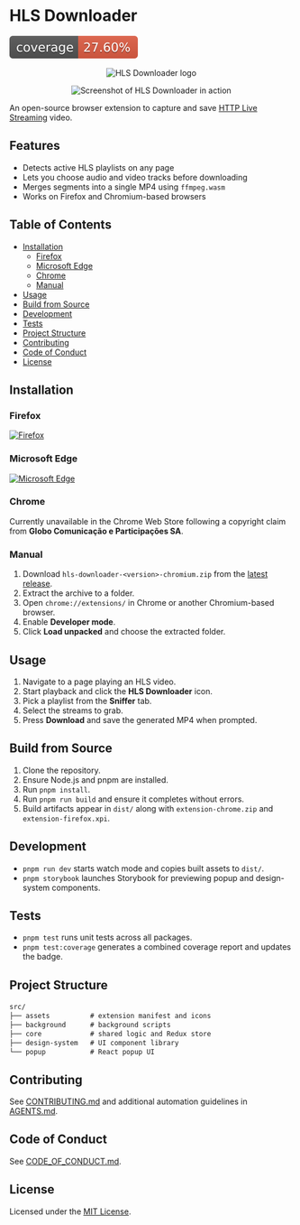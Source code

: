 # HLS Downloader

![Test Coverage](./coverage-badge.svg)

<p align="center">
  <img src="./store-assets/png/Small-Promo-Tile.png?raw=true" height="150" alt="HLS Downloader logo">
</p>
<p align="center">
  <img src="store-assets/jpg/sceenshot-1.jpg?raw=true" height="350" alt="Screenshot of HLS Downloader in action">
</p>

An open-source browser extension to capture and save [HTTP Live Streaming](https://en.wikipedia.org/wiki/HTTP_Live_Streaming) video.

## Features
- Detects active HLS playlists on any page
- Lets you choose audio and video tracks before downloading
- Merges segments into a single MP4 using `ffmpeg.wasm`
- Works on Firefox and Chromium-based browsers

## Table of Contents
- [Installation](#installation)
  - [Firefox](#firefox)
  - [Microsoft Edge](#microsoft-edge)
  - [Chrome](#chrome)
  - [Manual](#manual)
- [Usage](#usage)
- [Build from Source](#build-from-source)
- [Development](#development)
- [Tests](#tests)
- [Project Structure](#project-structure)
- [Contributing](#contributing)
- [Code of Conduct](#code-of-conduct)
- [License](#license)

## Installation

### Firefox
<a href="https://addons.mozilla.org/en-US/firefox/addon/hls-downloader/" target="_blank">
  <img src="https://blog.mozilla.org/addons/files/2015/11/get-the-addon.png" alt="Firefox" height="50px">
</a>

### Microsoft Edge
<a href="https://microsoftedge.microsoft.com/addons/detail/hls-downloader/ldehhnlpcedapncohebgmghanffggffc" target="_blank">
  <img src="https://developer.microsoft.com/store/badges/images/English_get-it-from-MS.png" alt="Microsoft Edge" height="50px">
</a>

### Chrome
Currently unavailable in the Chrome Web Store following a copyright claim from **Globo Comunicação e Participações SA**.

### Manual
1. Download `hls-downloader-<version>-chromium.zip` from the [latest release](https://github.com/puemos/hls-downloader/releases).
2. Extract the archive to a folder.
3. Open `chrome://extensions/` in Chrome or another Chromium-based browser.
4. Enable **Developer mode**.
5. Click **Load unpacked** and choose the extracted folder.

## Usage
1. Navigate to a page playing an HLS video.
2. Start playback and click the **HLS Downloader** icon.
3. Pick a playlist from the **Sniffer** tab.
4. Select the streams to grab.
5. Press **Download** and save the generated MP4 when prompted.

## Build from Source
1. Clone the repository.
2. Ensure Node.js and pnpm are installed.
3. Run `pnpm install`.
4. Run `pnpm run build` and ensure it completes without errors.
5. Build artifacts appear in `dist/` along with `extension-chrome.zip` and `extension-firefox.xpi`.

## Development
- `pnpm run dev` starts watch mode and copies built assets to `dist/`.
- `pnpm storybook` launches Storybook for previewing popup and design-system components.

## Tests
- `pnpm test` runs unit tests across all packages.
- `pnpm test:coverage` generates a combined coverage report and updates the badge.

## Project Structure
```text
src/
├── assets          # extension manifest and icons
├── background      # background scripts
├── core            # shared logic and Redux store
├── design-system   # UI component library
└── popup           # React popup UI
```

## Contributing
See [CONTRIBUTING.md](./CONTRIBUTING.md) and additional automation guidelines in [AGENTS.md](./AGENTS.md).

## Code of Conduct
See [CODE_OF_CONDUCT.md](./CODE_OF_CONDUCT.md).

## License
Licensed under the [MIT License](./LICENSE).

